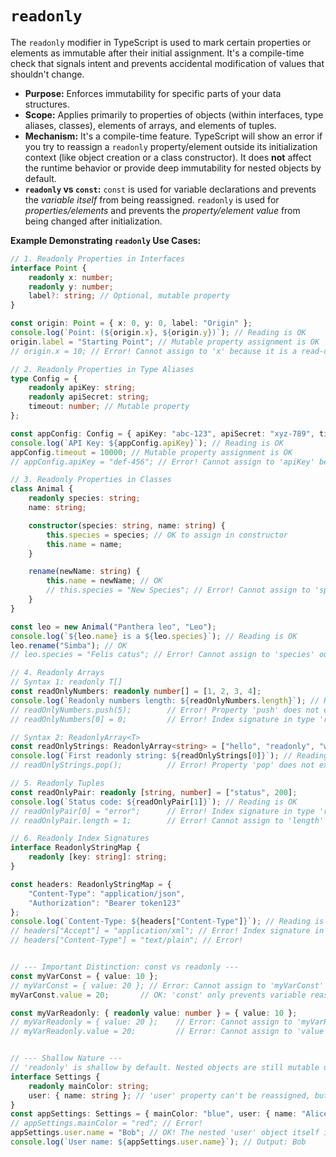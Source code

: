 # `readonly`

The `readonly` modifier in TypeScript is used to mark certain properties or elements as immutable after their initial 
assignment. It's a compile-time check that signals intent and prevents accidental modification of values that shouldn't 
change.

* **Purpose:** Enforces immutability for specific parts of your data structures.
* **Scope:** Applies primarily to properties of objects (within interfaces, type aliases, classes), elements of arrays, 
  and elements of tuples.
* **Mechanism:** It's a compile-time feature. TypeScript will show an error if you try to reassign a `readonly` 
  property/element outside its initialization context (like object creation or a class constructor). It does **not** 
  affect the runtime behavior or provide deep immutability for nested objects by default.
* **`readonly` vs `const`:** `const` is used for variable declarations and prevents the *variable itself* from being
  reassigned. `readonly` is used for *properties/elements* and prevents the *property/element value* from being changed
  after initialization.

**Example Demonstrating `readonly` Use Cases:**

```typescript
// 1. Readonly Properties in Interfaces
interface Point {
    readonly x: number;
    readonly y: number;
    label?: string; // Optional, mutable property
}

const origin: Point = { x: 0, y: 0, label: "Origin" };
console.log(`Point: (${origin.x}, ${origin.y})`); // Reading is OK
origin.label = "Starting Point"; // Mutable property assignment is OK
// origin.x = 10; // Error! Cannot assign to 'x' because it is a read-only property.

// 2. Readonly Properties in Type Aliases
type Config = {
    readonly apiKey: string;
    readonly apiSecret: string;
    timeout: number; // Mutable property
};

const appConfig: Config = { apiKey: "abc-123", apiSecret: "xyz-789", timeout: 5000 };
console.log(`API Key: ${appConfig.apiKey}`); // Reading is OK
appConfig.timeout = 10000; // Mutable property assignment is OK
// appConfig.apiKey = "def-456"; // Error! Cannot assign to 'apiKey' because it is a read-only property.

// 3. Readonly Properties in Classes
class Animal {
    readonly species: string;
    name: string;

    constructor(species: string, name: string) {
        this.species = species; // OK to assign in constructor
        this.name = name;
    }

    rename(newName: string) {
        this.name = newName; // OK
        // this.species = "New Species"; // Error! Cannot assign to 'species' because it is a read-only property outside the constructor.
    }
}

const leo = new Animal("Panthera leo", "Leo");
console.log(`${leo.name} is a ${leo.species}`); // Reading is OK
leo.rename("Simba"); // OK
// leo.species = "Felis catus"; // Error! Cannot assign to 'species' outside the constructor.

// 4. Readonly Arrays
// Syntax 1: readonly T[]
const readOnlyNumbers: readonly number[] = [1, 2, 3, 4];
console.log(`Readonly numbers length: ${readOnlyNumbers.length}`); // Reading is OK
// readOnlyNumbers.push(5);        // Error! Property 'push' does not exist on type 'readonly number[]'.
// readOnlyNumbers[0] = 0;         // Error! Index signature in type 'readonly number[]' only permits reading.

// Syntax 2: ReadonlyArray<T>
const readOnlyStrings: ReadonlyArray<string> = ["hello", "readonly", "world"];
console.log(`First readonly string: ${readOnlyStrings[0]}`); // Reading is OK
// readOnlyStrings.pop();          // Error! Property 'pop' does not exist on type 'readonly string[]'.

// 5. Readonly Tuples
const readOnlyPair: readonly [string, number] = ["status", 200];
console.log(`Status code: ${readOnlyPair[1]}`); // Reading is OK
// readOnlyPair[0] = "error";      // Error! Index signature in type 'readonly [string, number]' only permits reading.
// readOnlyPair.length = 1;        // Error! Cannot assign to 'length' because it is a read-only property.

// 6. Readonly Index Signatures
interface ReadonlyStringMap {
    readonly [key: string]: string;
}

const headers: ReadonlyStringMap = {
    "Content-Type": "application/json",
    "Authorization": "Bearer token123"
};
console.log(`Content-Type: ${headers["Content-Type"]}`); // Reading is OK
// headers["Accept"] = "application/xml"; // Error! Index signature in type 'ReadonlyStringMap' only permits reading.
// headers["Content-Type"] = "text/plain"; // Error!


// --- Important Distinction: const vs readonly ---
const myVarConst = { value: 10 };
// myVarConst = { value: 20 }; // Error: Cannot assign to 'myVarConst' because it is a constant.
myVarConst.value = 20;       // OK: 'const' only prevents variable reassignment, not property mutation.

const myVarReadonly: { readonly value: number } = { value: 10 };
// myVarReadonly = { value: 20 };    // Error: Cannot assign to 'myVarReadonly' because it is a constant.
// myVarReadonly.value = 20;         // Error: Cannot assign to 'value' because it is a read-only property.


// --- Shallow Nature ---
// 'readonly' is shallow by default. Nested objects are still mutable unless typed as readonly too.
interface Settings {
    readonly mainColor: string;
    user: { name: string }; // 'user' property can't be reassigned, but its 'name' can be changed.
}
const appSettings: Settings = { mainColor: "blue", user: { name: "Alice" } };
// appSettings.mainColor = "red"; // Error!
appSettings.user.name = "Bob"; // OK! The nested 'user' object itself is not readonly.
console.log(`User name: ${appSettings.user.name}`); // Output: Bob
```